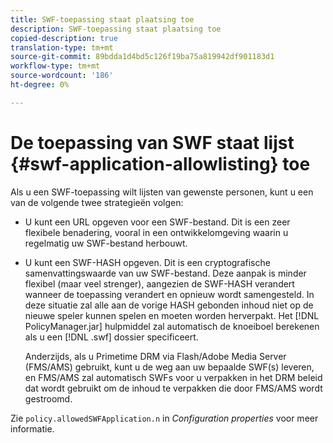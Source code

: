 ```yaml
---
title: SWF-toepassing staat plaatsing toe
description: SWF-toepassing staat plaatsing toe
copied-description: true
translation-type: tm+mt
source-git-commit: 89bdda1d4bd5c126f19ba75a819942df901183d1
workflow-type: tm+mt
source-wordcount: '186'
ht-degree: 0%

---
```



# De toepassing van SWF staat lijst {#swf-application-allowlisting} toe

Als u een SWF-toepassing wilt lijsten van gewenste personen, kunt u een van de volgende twee strategieën volgen:

* U kunt een URL opgeven voor een SWF-bestand. Dit is een zeer flexibele benadering, vooral in een ontwikkelomgeving waarin u regelmatig uw SWF-bestand herbouwt.
* U kunt een SWF-HASH opgeven. Dit is een cryptografische samenvattingswaarde van uw SWF-bestand. Deze aanpak is minder flexibel (maar veel strenger), aangezien de SWF-HASH verandert wanneer de toepassing verandert en opnieuw wordt samengesteld. In deze situatie zal alle aan de vorige HASH gebonden inhoud niet op de nieuwe speler kunnen spelen en moeten worden herverpakt. Het [!DNL PolicyManager.jar] hulpmiddel zal automatisch de knoeiboel berekenen als u een [!DNL .swf] dossier specificeert.

   Anderzijds, als u Primetime DRM via Flash/Adobe Media Server (FMS/AMS) gebruikt, kunt u de weg aan uw bepaalde SWF(s) leveren, en FMS/AMS zal automatisch SWFs voor u verpakken in het DRM beleid dat wordt gebruikt om de inhoud te verpakken die door FMS/AMS wordt gestroomd.

Zie `policy.allowedSWFApplication.n` in *Configuration properties* voor meer informatie.
